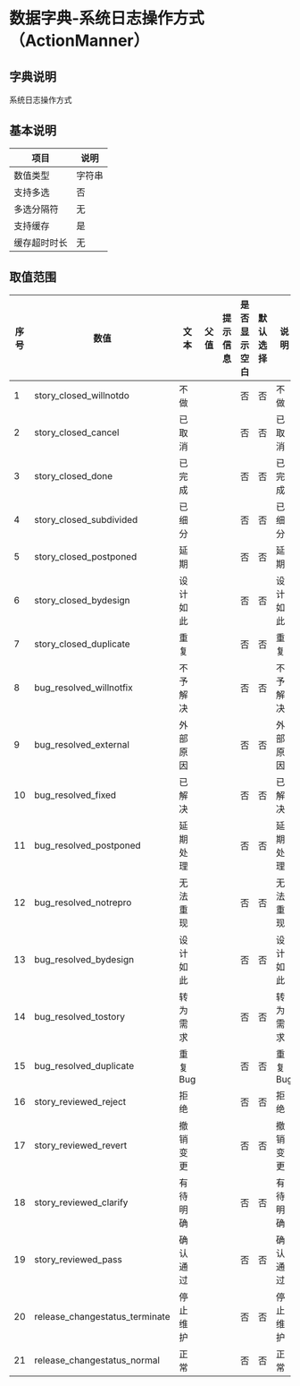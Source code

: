 # 数据字典-系统日志操作方式（ActionManner）
## 字典说明
系统日志操作方式

## 基本说明
| 项目 | 说明 |
| -- | -- |
| 数值类型 | 字符串 |
| 支持多选 | 否 |
| 多选分隔符 | 无 |
| 支持缓存 | 是 |
| 缓存超时时长 | 无 |

## 取值范围
| 序号 | 数值 | 文本 | 父值 | 提示信息 | 是否显示空白 | 默认选择 | 说明 |
| -- | -- | -- | -- | -- | -- | -- | -- |
| 1 | story_closed_willnotdo | 不做 |  |  | 否 | 否 | 不做 |
| 2 | story_closed_cancel | 已取消 |  |  | 否 | 否 | 已取消 |
| 3 | story_closed_done | 已完成 |  |  | 否 | 否 | 已完成 |
| 4 | story_closed_subdivided | 已细分 |  |  | 否 | 否 | 已细分 |
| 5 | story_closed_postponed | 延期 |  |  | 否 | 否 | 延期 |
| 6 | story_closed_bydesign | 设计如此 |  |  | 否 | 否 | 设计如此 |
| 7 | story_closed_duplicate | 重复 |  |  | 否 | 否 | 重复 |
| 8 | bug_resolved_willnotfix | 不予解决 |  |  | 否 | 否 | 不予解决 |
| 9 | bug_resolved_external | 外部原因 |  |  | 否 | 否 | 外部原因 |
| 10 | bug_resolved_fixed | 已解决 |  |  | 否 | 否 | 已解决 |
| 11 | bug_resolved_postponed | 延期处理 |  |  | 否 | 否 | 延期处理 |
| 12 | bug_resolved_notrepro | 无法重现 |  |  | 否 | 否 | 无法重现 |
| 13 | bug_resolved_bydesign | 设计如此 |  |  | 否 | 否 | 设计如此 |
| 14 | bug_resolved_tostory | 转为需求 |  |  | 否 | 否 | 转为需求 |
| 15 | bug_resolved_duplicate | 重复Bug |  |  | 否 | 否 | 重复Bug |
| 16 | story_reviewed_reject | 拒绝 |  |  | 否 | 否 | 拒绝 |
| 17 | story_reviewed_revert | 撤销变更 |  |  | 否 | 否 | 撤销变更 |
| 18 | story_reviewed_clarify | 有待明确 |  |  | 否 | 否 | 有待明确 |
| 19 | story_reviewed_pass | 确认通过 |  |  | 否 | 否 | 确认通过 |
| 20 |  release_changestatus_terminate | 停止维护 |  |  | 否 | 否 | 停止维护 |
| 21 |  release_changestatus_normal | 正常 |  |  | 否 | 否 | 正常 |

